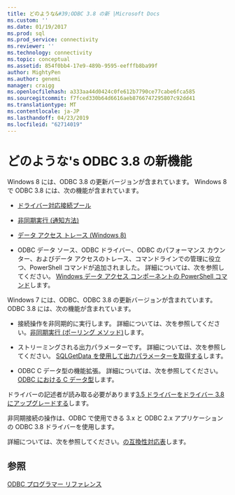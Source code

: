 ```yaml
---
title: どのような&#39;ODBC 3.8 の新 |Microsoft Docs
ms.custom: ''
ms.date: 01/19/2017
ms.prod: sql
ms.prod_service: connectivity
ms.reviewer: ''
ms.technology: connectivity
ms.topic: conceptual
ms.assetid: 854f0bb4-17e9-489b-9595-eefffb8ba99f
author: MightyPen
ms.author: genemi
manager: craigg
ms.openlocfilehash: a333aa44d0424c0fe612b7790ce77cabe6fca585
ms.sourcegitcommit: f7fced330b64d6616aeb8766747295807c92dd41
ms.translationtype: MT
ms.contentlocale: ja-JP
ms.lasthandoff: 04/23/2019
ms.locfileid: "62714019"
---
```

# <a name="what39s-new-in-odbc-38"></a>どのような&#39;s ODBC 3.8 の新機能
Windows 8 には、ODBC 3.8 の更新バージョンが含まれています。 Windows 8 で ODBC 3.8 には、次の機能が含まれています。  
  
-   [ドライバー対応接続プール](../../odbc/reference/develop-app/driver-aware-connection-pooling.md)  
  
-   [非同期実行 (通知方法)](../../odbc/reference/develop-app/asynchronous-execution-notification-method.md)  
  
-   [データ アクセス トレース (Windows 8)](https://msdn.microsoft.com/library/windows/desktop/hh829624.aspx)  
  
-   ODBC データ ソース、ODBC ドライバー、ODBC のパフォーマンス カウンター、およびデータ アクセスのトレース、コマンドラインでの管理に役立つ、PowerShell コマンドが追加されました。  詳細については、次を参照してください。 [Windows データ アクセス コンポーネントの PowerShell コマンド](https://msdn.microsoft.com/library/windows/desktop/jj134064.aspx)します。  
  
 Windows 7 には、ODBC、ODBC 3.8 の更新バージョンが含まれています。 ODBC 3.8 には、次の機能が含まれています。  
  
-   接続操作を非同期的に実行します。 詳細については、次を参照してください。[非同期実行 (ポーリング メソッド)](../../odbc/reference/develop-app/asynchronous-execution-polling-method.md)します。  
  
-   ストリーミングされる出力パラメーターです。 詳細については、次を参照してください。 [SQLGetData を使用して出力パラメーターを取得する](../../odbc/reference/develop-app/retrieving-output-parameters-using-sqlgetdata.md)します。  
  
-   ODBC C データ型の機能拡張。 詳細については、次を参照してください。 [ODBC における C データ型](../../odbc/reference/develop-app/c-data-types-in-odbc.md)します。  
  
 ドライバーの記述者が読み取る必要があります[3.5 ドライバーをドライバー 3.8 にアップグレードする](../../odbc/reference/develop-driver/upgrading-a-3-5-driver-to-a-3-8-driver.md)します。  
  
 非同期接続の操作は、ODBC で使用できる 3.x と ODBC 2.x アプリケーションの ODBC 3.8 ドライバーを使用します。  
  
 詳細については、次を参照してください。[の互換性対応表](../../odbc/reference/develop-app/compatibility-matrix.md)します。  
  
## <a name="see-also"></a>参照  
 [ODBC プログラマー リファレンス](../../odbc/reference/odbc-programmer-s-reference.md)
